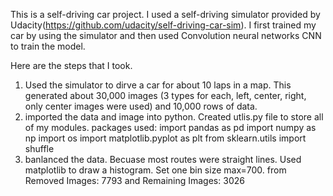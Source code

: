 This is a self-driving car project. I used a self-driving simulator provided by Udacity(https://github.com/udacity/self-driving-car-sim). I first trained my car by using the simulator and then used Convolution neural networks CNN to train the model. 

Here are the steps that I took.
1. Used the simulator to dirve a car for about 10 laps in a map. This generated about 30,000 images (3 types for each, left, center, right, only center images were used) and          10,000 rows of data. 
2. imported the data and image into python. Created utlis.py file to store all of my modules. 
   packages used:
   import pandas as pd
   import numpy as np
   import os
   import matplotlib.pyplot as plt
   from sklearn.utils import shuffle
 3. banlanced the data. Becuase most routes were straight lines. Used matplotlib to draw a histogram. Set one bin size max=700. from Removed Images: 7793 and Remaining Images: 3026
